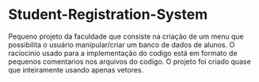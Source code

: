 # Student-Registration-System
Pequeno projeto da faculdade que consiste na criação de um menu que possibilita o usuário manipular/criar um banco de dados de alunos.
O raciocinio usado para a implementação do codigo está em formato de pequenos comentarios nos arquivos do codigo.
O projeto foi criado quase que inteiramente usando apenas vetores.
